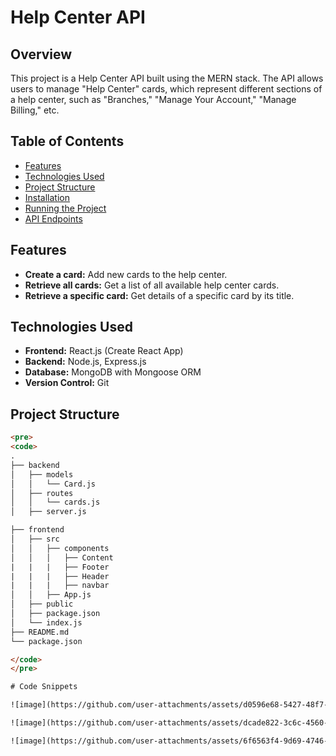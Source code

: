 ﻿# Help Center API

## Overview

This project is a Help Center API built using the MERN stack. The API allows users to manage "Help Center" cards, which represent different sections of a help center, such as "Branches," "Manage Your Account," "Manage Billing," etc.

## Table of Contents

- [Features](#features)
- [Technologies Used](#technologies-used)
- [Project Structure](#project-structure)
- [Installation](#installation)
- [Running the Project](#running-the-project)
- [API Endpoints](#api-endpoints)

## Features

- **Create a card:** Add new cards to the help center.
- **Retrieve all cards:** Get a list of all available help center cards.
- **Retrieve a specific card:** Get details of a specific card by its title.

## Technologies Used

- **Frontend:** React.js (Create React App)
- **Backend:** Node.js, Express.js
- **Database:** MongoDB with Mongoose ORM
- **Version Control:** Git

## Project Structure

```html
<pre>
<code>
.
├── backend
│   ├── models
│   │   └── Card.js
│   ├── routes
│   │   └── cards.js
│   ├── server.js

├── frontend
│   ├── src
│   │   ├── components
│   │   │   ├── Content
|   |   |   ├── Footer
|   |   |   ├── Header
|   |   |   ├── navbar
│   │   ├── App.js 
│   ├── public
│   ├── package.json
│   └── index.js
├── README.md
└── package.json

</code>
</pre>

# Code Snippets

![image](https://github.com/user-attachments/assets/d0596e68-5427-48f7-b890-a3ac2bb3b110)

![image](https://github.com/user-attachments/assets/dcade822-3c6c-4560-beeb-cb86f64b1fa6)

![image](https://github.com/user-attachments/assets/6f6563f4-9d69-4746-8e25-2202de7aeaf7)




